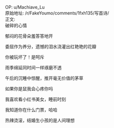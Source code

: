 
OP: u/Machiave_Lu  
原始地址: /r/FakeYoumo/comments/1fxh135/写首诗/  
正文:  
破碎的心情

郁闷的花骨朵羞答答地开

委屈作为养分，遗憾的泪水浇灌出红艳艳的花瓣

你被玩坏了！是呵斥

雨季绵延同时间一样琢磨不透

午后的沉睡中惊醒，推开毫无价值的茅草

如果你是鼠我会心疼你吗

我喜欢看小红书美女，睡前时刻

我知道你在什么门票，哈哈

热辣烫滚，结婚生小孩的是人间理想
